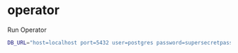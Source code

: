 # operator

Run Operator
```sh
DB_URL="host=localhost port=5432 user=postgres password=supersecretpassword sslmode=disable" go run main.go
```
